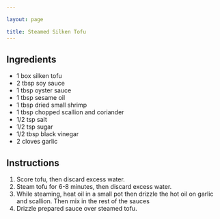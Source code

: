 ```yaml
---

layout: page

title: Steamed Silken Tofu
---
```


## Ingredients
* 1 box silken tofu
* 2 tbsp soy sauce
* 1 tbsp oyster sauce
* 1 tbsp sesame oil
* 1 tbsp dried small shrimp
* 1 tbsp chopped scallion and coriander
* 1/2 tsp salt
* 1/2 tsp sugar
* 1/2 tbsp black vinegar
* 2 cloves garlic

## Instructions
1. Score tofu, then discard excess water.
2. Steam tofu for 6-8 minutes, then discard excess water.
3. While steaming, heat oil in a small pot then drizzle the hot oil on garlic and scallion. Then mix in the rest of the sauces
4. Drizzle prepared sauce over steamed tofu.
